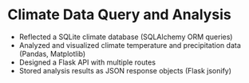 # Climate Data Query and Analysis
- Reflected a SQLite climate database (SQLAlchemy ORM queries)
- Analyzed and visualized climate temperature and precipitation data (Pandas, Matplotlib)
- Designed a Flask API with multiple routes
- Stored analysis results as JSON response objects (Flask jsonify)
